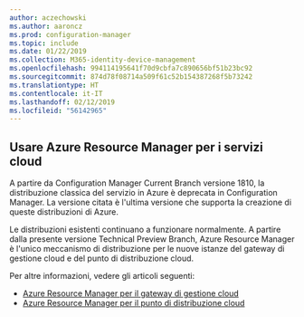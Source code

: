```yaml
---
author: aczechowski
ms.author: aaroncz
ms.prod: configuration-manager
ms.topic: include
ms.date: 01/22/2019
ms.collection: M365-identity-device-management
ms.openlocfilehash: 994114195641f70d9cbfa7c890656bf51b23bc92
ms.sourcegitcommit: 874d78f08714a509f61c52b154387268f5b73242
ms.translationtype: HT
ms.contentlocale: it-IT
ms.lasthandoff: 02/12/2019
ms.locfileid: "56142965"
---
```

## <a name="bkmk_arm"></a> Usare Azure Resource Manager per i servizi cloud
<!--3605704-->

A partire da Configuration Manager Current Branch versione 1810, la distribuzione classica del servizio in Azure è deprecata in Configuration Manager. La versione citata è l'ultima versione che supporta la creazione di queste distribuzioni di Azure. 

Le distribuzioni esistenti continuano a funzionare normalmente. A partire dalla presente versione Technical Preview Branch, Azure Resource Manager è l'unico meccanismo di distribuzione per le nuove istanze del gateway di gestione cloud e del punto di distribuzione cloud.

Per altre informazioni, vedere gli articoli seguenti:

- [Azure Resource Manager per il gateway di gestione cloud](/sccm/core/clients/manage/cmg/plan-cloud-management-gateway#azure-resource-manager)  
- [Azure Resource Manager per il punto di distribuzione cloud](/sccm/core/plan-design/hierarchy/use-a-cloud-based-distribution-point#azure-resource-manager)

